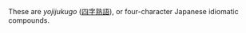 These are *yojijukugo* ([四字熟語](https://en.wikipedia.org/wiki/Yojijukugo)), or four-character Japanese idiomatic compounds.